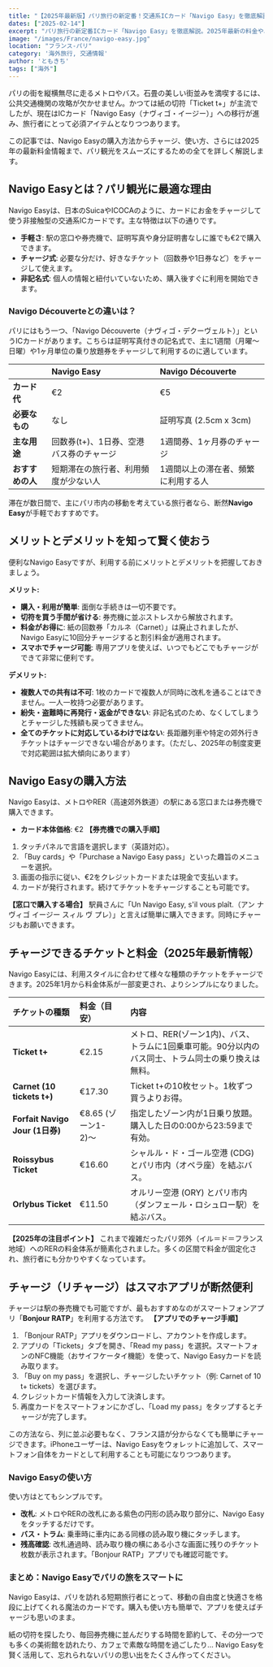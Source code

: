 ```yaml
---
title: "【2025年最新版】パリ旅行の新定番！交通系ICカード「Navigo Easy」を徹底解説"
dates: ["2025-02-14"]
excerpt: "パリ旅行の新定番ICカード「Navigo Easy」を徹底解説。2025年最新の料金や、券売機・スマホアプリでの簡単な購入・チャージ方法、使い方までこの記事一本で解決！メトロやバス移動の不安をなくし、Navigo Easyを賢く使って快適なパリ観光を実現しましょう。【2025年最新版】"
image: "/images/France/navigo-easy.jpg"
location: "フランス-パリ"
category: '海外旅行, 交通情報'
author: 'ともきち'
tags: ["海外"]
---
```


パリの街を縦横無尽に走るメトロやバス。石畳の美しい街並みを満喫するには、公共交通機関の攻略が欠かせません。かつては紙の切符「Ticket t+」が主流でしたが、現在はICカード「Navigo Easy（ナヴィゴ・イージー）」への移行が進み、旅行者にとって必須アイテムとなりつつあります。

この記事では、Navigo Easyの購入方法からチャージ、使い方、さらには2025年の最新料金情報まで、パリ観光をスムーズにするための全てを詳しく解説します。

## Navigo Easyとは？パリ観光に最適な理由

Navigo Easyは、日本のSuicaやICOCAのように、カードにお金をチャージして使う非接触型の交通系ICカードです。主な特徴は以下の通りです。

* **手軽さ**: 駅の窓口や券売機で、証明写真や身分証明書なしに誰でも€2で購入できます。
* **チャージ式**: 必要な分だけ、好きなチケット（回数券や1日券など）をチャージして使えます。
* **非記名式**: 個人の情報と紐付いていないため、購入後すぐに利用を開始できます。

### Navigo Découverteとの違いは？

パリにはもう一つ、「Navigo Découverte（ナヴィゴ・デクーヴェルト）」というICカードがあります。こちらは証明写真付きの記名式で、主に1週間（月曜〜日曜）や1ヶ月単位の乗り放題券をチャージして利用するのに適しています。

| | Navigo Easy | Navigo Découverte |
| :--- | :--- | :--- |
| **カード代** | €2 | €5 |
| **必要なもの** | なし | 証明写真 (2.5cm x 3cm) |
| **主な用途** | 回数券(t+)、1日券、空港バス券のチャージ | 1週間券、1ヶ月券のチャージ |
| **おすすめの人** | 短期滞在の旅行者、利用頻度が少ない人 | 1週間以上の滞在者、頻繁に利用する人 |

滞在が数日間で、主にパリ市内の移動を考えている旅行者なら、断然**Navigo Easy**が手軽でおすすめです。

## メリットとデメリットを知って賢く使おう

便利なNavigo Easyですが、利用する前にメリットとデメリットを把握しておきましょう。

**メリット:**

* **購入・利用が簡単**: 面倒な手続きは一切不要です。
* **切符を買う手間が省ける**: 券売機に並ぶストレスから解放されます。
* **料金がお得に**: 紙の回数券「カルネ（Carnet）」は廃止されましたが、Navigo Easyに10回分チャージすると割引料金が適用されます。
* **スマホでチャージ可能**: 専用アプリを使えば、いつでもどこでもチャージができて非常に便利です。

**デメリット:**

* **複数人での共有は不可**: 1枚のカードで複数人が同時に改札を通ることはできません。一人一枚持つ必要があります。
* **紛失・盗難時に再発行・返金ができない**: 非記名式のため、なくしてしまうとチャージした残額も戻ってきません。
* **全てのチケットに対応しているわけではない**: 長距離列車や特定の郊外行きチケットはチャージできない場合があります。（ただし、2025年の制度変更で対応範囲は拡大傾向にあります）

## Navigo Easyの購入方法

Navigo Easyは、メトロやRER（高速郊外鉄道）の駅にある窓口または券売機で購入できます。

* **カード本体価格**: €2
**【券売機での購入手順】**

1. タッチパネルで言語を選択します（英語対応）。
2. 「Buy cards」や「Purchase a Navigo Easy pass」といった趣旨のメニューを選択。
3. 画面の指示に従い、€2をクレジットカードまたは現金で支払います。
4. カードが発行されます。続けてチケットをチャージすることも可能です。

**【窓口で購入する場合】**
駅員さんに「Un Navigo Easy, s'il vous plaît.（アン ナヴィゴ イージー スィル ヴ プレ）」と言えば簡単に購入できます。同時にチャージもお願いできます。

## チャージできるチケットと料金（2025年最新情報）

Navigo Easyには、利用スタイルに合わせて様々な種類のチケットをチャージできます。2025年1月から料金体系が一部変更され、よりシンプルになりました。

| チケットの種類 | 料金（目安） | 内容 |
| :--- | :--- | :--- |
| **Ticket t+** | €2.15 | メトロ、RER(ゾーン1内)、バス、トラムに1回乗車可能。90分以内のバス同士、トラム同士の乗り換えは無料。 |
| **Carnet (10 tickets t+)** | €17.30 | Ticket t+の10枚セット。1枚ずつ買うよりお得。 |
| **Forfait Navigo Jour (1日券)** | €8.65 (ゾーン1-2)〜 | 指定したゾーン内が1日乗り放題。購入した日の0:00から23:59まで有効。 |
| **Roissybus Ticket** | €16.60 | シャルル・ド・ゴール空港 (CDG) とパリ市内（オペラ座）を結ぶバス。 |
| **Orlybus Ticket** | €11.50 | オルリー空港 (ORY) とパリ市内（ダンフェール・ロシュロー駅）を結ぶバス。 |

**【2025年の注目ポイント】**
これまで複雑だったパリ郊外（イル＝ド＝フランス地域）へのRERの料金体系が簡素化されました。多くの区間で料金が固定化され、旅行者にも分かりやすくなっています。

## チャージ（リチャージ）はスマホアプリが断然便利

チャージは駅の券売機でも可能ですが、最もおすすめなのがスマートフォンアプリ「**Bonjour RATP**」を利用する方法です。
**【アプリでのチャージ手順】**

1. 「Bonjour RATP」アプリをダウンロードし、アカウントを作成します。
2. アプリの「Tickets」タブを開き、「Read my pass」を選択。スマートフォンのNFC機能（おサイフケータイ機能）を使って、Navigo Easyカードを読み取ります。
3. 「Buy on my pass」を選択し、チャージしたいチケット（例: Carnet of 10 t+ tickets）を選びます。
4. クレジットカード情報を入力して決済します。
5. 再度カードをスマートフォンにかざし、「Load my pass」をタップするとチャージが完了します。

この方法なら、列に並ぶ必要もなく、フランス語が分からなくても簡単にチャージできます。iPhoneユーザーは、Navigo Easyをウォレットに追加して、スマートフォン自体をカードとして利用することも可能になりつつあります。

### Navigo Easyの使い方

使い方はとてもシンプルです。

* **改札**: メトロやRERの改札にある紫色の円形の読み取り部分に、Navigo Easyをタッチするだけです。
* **バス・トラム**: 乗車時に車内にある同様の読み取り機にタッチします。
* **残高確認**: 改札通過時、読み取り機の横にある小さな画面に残りのチケット枚数が表示されます。「Bonjour RATP」アプリでも確認可能です。

### まとめ：Navigo Easyでパリの旅をスマートに

Navigo Easyは、パリを訪れる短期旅行者にとって、移動の自由度と快適さを格段に上げてくれる魔法のカードです。購入も使い方も簡単で、アプリを使えばチャージも思いのまま。

紙の切符を探したり、毎回券売機に並んだりする時間を節約して、その分一つでも多くの美術館を訪れたり、カフェで素敵な時間を過ごしたり… Navigo Easyを賢く活用して、忘れられないパリの思い出をたくさん作ってください。
